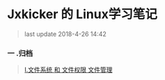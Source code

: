 Jxkicker 的 Linux学习笔记
==
>last update 2018-4-26 14:42
###  一 .归档
>[ I.文件系统 和 文件权限 文件管理](http://blog.csdn.net/guodongxiaren)  

